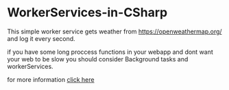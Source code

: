 # WorkerServices-in-CSharp

This simple worker service gets weather from https://openweathermap.org/ and log it every second.

if you have some long proccess functions in your webapp and dont want your web to be slow you should consider Background tasks and workerServices. 

for more information [click here](https://docs.microsoft.com/en-us/aspnet/core/fundamentals/host/hosted-services?view=aspnetcore-5.0&tabs=visual-studio)

